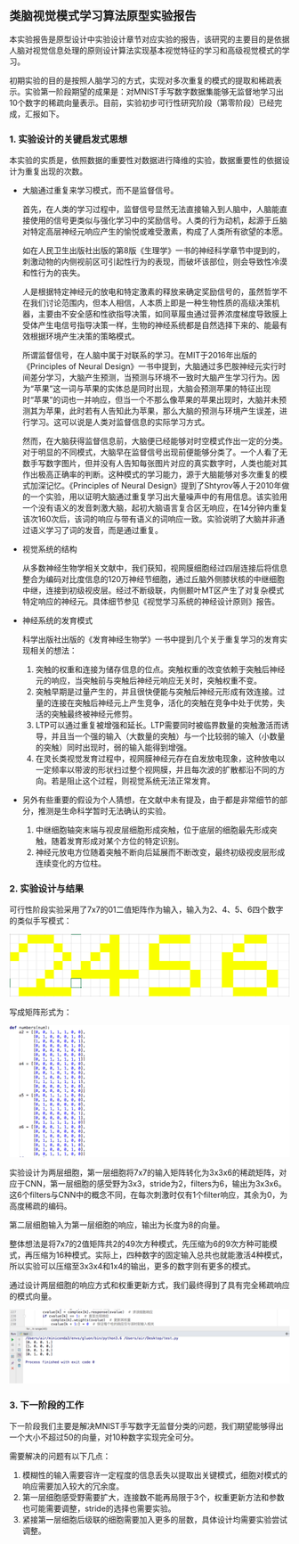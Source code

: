 ## 类脑视觉模式学习算法原型实验报告

本实验报告是原型设计中实验设计章节对应实验的报告，该研究的主要目的是依据人脑对视觉信息处理的原则设计算法实现基本视觉特征的学习和高级视觉模式的学习。

初期实验的目的是按照人脑学习的方式，实现对多次重复的模式的提取和稀疏表示。实验第一阶段期望的成果是：对MNIST手写数字数据集能够无监督地学习出10个数字的稀疏向量表示。目前，实验初步可行性研究阶段（第零阶段）已经完成，汇报如下。

### 1. 实验设计的关键启发式思想

本实验的实质是，依照数据的重要性对数据进行降维的实验，数据重要性的依据设计为重复出现的次数。

- 大脑通过重复来学习模式，而不是监督信号。

  首先，在人类的学习过程中，监督信号显然无法直接输入到人脑中，人脑能直接使用的信号更类似与强化学习中的奖励信号。人类的行为动机，起源于丘脑对特定高层神经元响应产生的愉悦或难受激素，构成了人类所有欲望的本愿。

  如在人民卫生出版社出版的第8版《生理学》一书的神经科学章节中提到的，刺激动物的内侧视前区可引起性行为的表现，而破坏该部位，则会导致性冷漠和性行为的丧失。

  人是根据特定神经元的放电和特定激素的释放来确定奖励信号的，虽然哲学不在我们讨论范围内，但本人相信，人本质上即是一种生物性质的高级决策机器，主要由不安全感和性欲指导决策，如同草履虫通过营养浓度梯度导致膜上受体产生电信号指导决策一样，生物的神经系统都是自然选择下来的、能最有效根据环境产生决策的策略模式。

  所谓监督信号，在人脑中属于对联系的学习。在MIT于2016年出版的《Principles of Neural Design》一书中提到，大脑通过多巴胺神经元实行时间差分学习，大脑产生预测，当预测与环境不一致时大脑产生学习行为。因为“苹果”这一词与苹果的实体总是同时出现，大脑会预测苹果的特征出现时“苹果”的词也一并响应，但当一个不那么像苹果的苹果出现时，大脑并未预测其为苹果，此时若有人告知此为苹果，那么大脑的预测与环境产生误差，进行学习。这可以说是人类对监督信息的实际学习方式。

  然而，在大脑获得监督信息前，大脑便已经能够对时空模式作出一定的分类。对于明显的不同模式，大脑早在监督信号出现前便能够分类了。一个人看了无数手写数字图片，但并没有人告知每张图片对应的真实数字时，人类也能对其作出极高正确率的判断。这种模式的学习能力，源于大脑能够对多次重复的模式加深记忆。《Principles of Neural Design》提到了Shtyrov等人于2010年做的一个实验，用以证明大脑通过重复学习出大量噪声中的有用信息。该实验用一个没有语义的发音刺激大脑，起初大脑语言复合区无响应，在14分钟内重复该次160次后，该词的响应与带有语义的词响应一致。实验说明了大脑并非通过语义学习了词的发音，而是通过重复。

- 视觉系统的结构

  从多数神经生物学相关文献中，我们获知，视网膜细胞经过四层连接后将信息整合为编码对比度信息的120万神经节细胞，通过丘脑外侧膝状核的中继细胞中继，连接到初级视皮层。经过不断级联，内侧颞叶MT区产生了对复杂模式特定响应的神经元。具体细节参见《视觉学习系统的神经设计原则》报告。

- 神经系统的发育模式

  科学出版社出版的《发育神经生物学》一书中提到几个关于重复学习的发育实现相关的想法：

  1. 突触的权重和连接为储存信息的位点。突触权重的改变依赖于突触后神经元的响应，当突触前与突触后神经元响应无关时，突触权重不变。
  2. 突触早期是过量产生的，并且很快便能与突触后神经元形成有效连接。过量的连接在突触后神经元上产生竞争，活化的突触在竞争中处于优势，失活的突触最终被神经元修剪。
  3. LTP可以通过重复被增强和延长。LTP需要同时被临界数量的突触激活而诱导，并且当一个强的输入（大数量的突触）与一个比较弱的输入（小数量的突触）同时出现时，弱的输入能得到增强。
  4. 在灵长类视觉发育过程中，视网膜神经元存在自发放电现象，这种放电以一定频率以带波的形状扫过整个视网膜，并且每次波的扩散都沿不同的方向。若是阻止这个过程，则视觉系统无法正常发育。

- 另外有些重要的假设为个人猜想，在文献中未有提及，由于都是非常细节的部分，推测是生命科学暂时无法确认的实验。

  1. 中继细胞轴突末端与视皮层细胞形成突触，位于底层的细胞最先形成突触，随着发育形成对某个方位的特定识别。
  2. 神经元放电方位随着突触不断向后延展而不断改变，最终初级视皮层形成连续变化的方位柱。


### 2. 实验设计与结果   

可行性阶段实验采用了7x7的01二值矩阵作为输入，输入为2、4、5、6四个数字的类似手写模式：

![](pic/1.png)

写成矩阵形式为：

![](pic/2.png)

实验设计为两层细胞，第一层细胞将7x7的输入矩阵转化为3x3x6的稀疏矩阵，对应于CNN，第一层细胞的感受野为3x3，stride为2，filters为6，输出为3x3x6。这6个filters与CNN中的概念不同，在每次刺激时仅有1个filter响应，其余为0，为高度稀疏的编码。

第二层细胞输入为第一层细胞的响应，输出为长度为8的向量。

整体想法是将7x7的2值矩阵共2的49次方种模式，先压缩为6的9次方种可能模式，再压缩为16种模式。实际上，四种数字的固定输入总共也就能激活4种模式，所以实验可以压缩至3x3x4和1x4的输出，更多的数字则有更多的模式。

通过设计两层细胞的响应方式和权重更新方式，我们最终得到了具有完全稀疏响应的模式向量。

![](pic/3.png)

### 3. 下一阶段的工作

下一阶段我们主要是解决MNIST手写数字无监督分类的问题，我们期望能够得出一个大小不超过50的向量，对10种数字实现完全可分。

需要解决的问题有以下几点：

1. 模糊性的输入需要容许一定程度的信息丢失以提取出关键模式，细胞对模式的响应需要加入较大的冗余度。
2. 第一层细胞感受野需要扩大，连接数不能再局限于3个，权重更新方法和参数也可能需要调整，stride的选择也需要实验。
3. 紧接第一层细胞后级联的细胞需要加入更多的层数，具体设计均需要实验尝试调整。